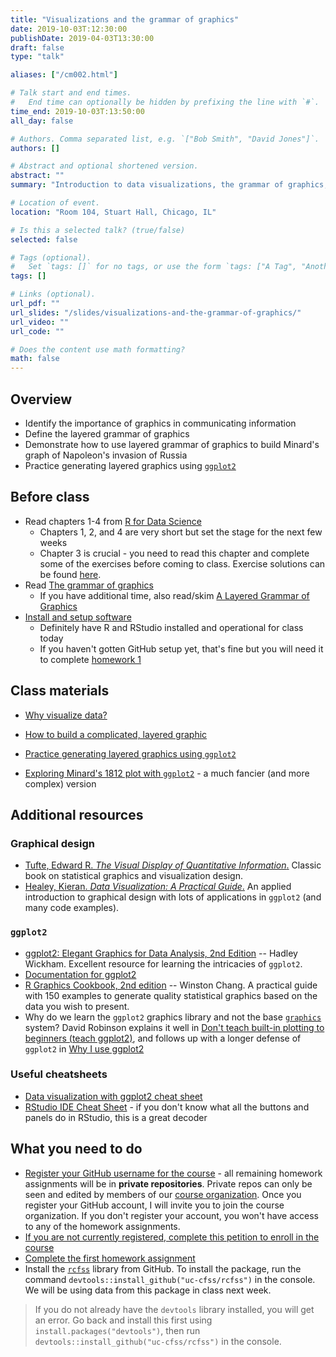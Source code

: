 ```yaml
---
title: "Visualizations and the grammar of graphics"
date: 2019-10-03T:12:30:00
publishDate: 2019-04-03T13:30:00
draft: false
type: "talk"

aliases: ["/cm002.html"]

# Talk start and end times.
#   End time can optionally be hidden by prefixing the line with `#`.
time_end: 2019-10-03T:13:50:00
all_day: false

# Authors. Comma separated list, e.g. `["Bob Smith", "David Jones"]`.
authors: []

# Abstract and optional shortened version.
abstract: ""
summary: "Introduction to data visualizations, the grammar of graphics, and ggplot2."

# Location of event.
location: "Room 104, Stuart Hall, Chicago, IL"

# Is this a selected talk? (true/false)
selected: false

# Tags (optional).
#   Set `tags: []` for no tags, or use the form `tags: ["A Tag", "Another Tag"]` for one or more tags.
tags: []

# Links (optional).
url_pdf: ""
url_slides: "/slides/visualizations-and-the-grammar-of-graphics/"
url_video: ""
url_code: ""

# Does the content use math formatting?
math: false
---
```




## Overview

* Identify the importance of graphics in communicating information
* Define the layered grammar of graphics
* Demonstrate how to use layered grammar of graphics to build Minard's graph of Napoleon's invasion of Russia
* Practice generating layered graphics using [`ggplot2`](https://github.com/hadley/ggplot2)

## Before class

* Read chapters 1-4 from [R for Data Science](http://r4ds.had.co.nz/)
    * Chapters 1, 2, and 4 are very short but set the stage for the next few weeks
    * Chapter 3 is crucial - you need to read this chapter and complete some of the exercises before coming to class. Exercise solutions can be found [here](https://jrnold.github.io/r4ds-exercise-solutions/).
* Read [The grammar of graphics](/notes/grammar-of-graphics/)
    * If you have additional time, also read/skim [A Layered Grammar of Graphics](http://www-tandfonline-com.proxy.uchicago.edu/doi/abs/10.1198/jcgs.2009.07098)
* [Install and setup software](/setup/)
    * Definitely have R and RStudio installed and operational for class today
    * If you haven't gotten GitHub setup yet, that's fine but you will need it to complete [homework 1](/homework/edit-readme/)

## Class materials

* [Why visualize data?](/notes/why-visualize-data/)
* [How to build a complicated, layered graphic](/notes/minard/)
* [Practice generating layered graphics using `ggplot2`](/notes/gapminder/)

* [Exploring Minard's 1812 plot with `ggplot2`](https://github.com/andrewheiss/fancy-minard) - a much fancier (and more complex) version

## Additional resources

### Graphical design

* [Tufte, Edward R. *The Visual Display of Quantitative Information*.](https://www.edwardtufte.com/tufte/books_vdqi) Classic book on statistical graphics and visualization design.
* [Healey, Kieran. *Data Visualization: A Practical Guide*.](https://socviz.co/) An applied introduction to graphical design with lots of applications in `ggplot2` (and many code examples).

### `ggplot2`

* [ggplot2: Elegant Graphics for Data Analysis, 2nd Edition](http://link.springer.com.proxy.uchicago.edu/book/10.1007/978-3-319-24277-4) -- Hadley Wickham. Excellent resource for learning the intricacies of `ggplot2`.
* [Documentation for ggplot2](http://docs.ggplot2.org/current/)
* [R Graphics Cookbook, 2nd edition](https://r-graphics.org/) -- Winston Chang. A practical guide with 150 examples to generate quality statistical graphics based on the data you wish to present.
* Why do we learn the `ggplot2` graphics library and not the base [`graphics`](https://cran.r-project.org/web/views/Graphics.html) system? David Robinson explains it well in [Don't teach built-in plotting to beginners (teach ggplot2)](http://varianceexplained.org/r/teach_ggplot2_to_beginners/), and follows up with a longer defense of `ggplot2` in [Why I use ggplot2](http://varianceexplained.org/r/why-I-use-ggplot2/)

### Useful cheatsheets

* [Data visualization with ggplot2 cheat sheet](https://www.rstudio.com/wp-content/uploads/2015/03/ggplot2-cheatsheet.pdf)
* [RStudio IDE Cheat Sheet](https://www.rstudio.com/wp-content/uploads/2016/01/rstudio-IDE-cheatsheet.pdf) - if you don't know what all the buttons and panels do in RStudio, this is a great decoder

## What you need to do

* [Register your GitHub username for the course](https://forms.gle/jS3nn8CM5JwttorU6) - all remaining homework assignments will be in **private repositories**. Private repos can only be seen and edited by members of our [course organization](https://github.com/uc-cfss). Once you register your GitHub account, I will invite you to join the course organization. If you don't register your account, you won't have access to any of the homework assignments.
* [If you are not currently registered, complete this petition to enroll in the course](https://goo.gl/forms/ZERPvUxvPxX5SZnj2)
* [Complete the first homework assignment](/homework/edit-readme/)
* Install the [`rcfss`](https://github.com/uc-cfss/rcfss) library from GitHub. To install the package, run the command `devtools::install_github("uc-cfss/rcfss")` in the console. We will be using data from this package in class next week.

> If you do not already have the `devtools` library installed, you will get an error. Go back and install this first using `install.packages("devtools")`, then run `devtools::install_github("uc-cfss/rcfss")` in the console.
